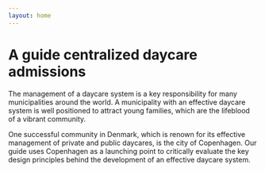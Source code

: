```yaml
---
layout: home
---
```



# A guide centralized daycare admissions

The management of a daycare system is a key responsibility for many municipalities around the world. 
A municipality with an effective daycare system is well positioned to attract young families, which are the lifeblood of a vibrant community. 

One successful community in Denmark, which is renown for its effective management of private and public daycares, 
is the city of Copenhagen. Our guide uses Copenhagen as a launching point to critically evaluate the key design principles 
behind the development of an effective daycare system. 
